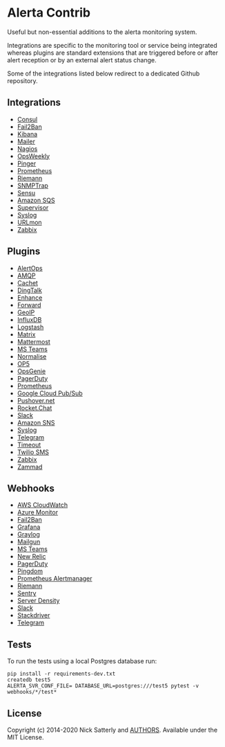 # Alerta Contrib

Useful but non-essential additions to the alerta monitoring system.

Integrations are specific to the monitoring tool or service
being integrated whereas plugins are standard extensions that are
triggered before or after alert reception or by an external alert
status change.

Some of the integrations listed below redirect to a dedicated
Github repository.

## Integrations

- [Consul](integrations/consul)
- [Fail2Ban](integrations/fail2ban)
- [Kibana](https://github.com/alerta/kibana-alerta)
- [Mailer](integrations/mailer)
- [Nagios](https://github.com/alerta/nagios-alerta)
- [OpsWeekly](integrations/opsweekly)
- [Pinger](integrations/pinger)
- [Prometheus](https://github.com/alerta/prometheus-config)
- [Riemann](https://github.com/alerta/riemann-alerta)
- [SNMPTrap](integrations/snmptrap)
- [Sensu](https://github.com/alerta/sensu-alerta)
- [Amazon SQS](integrations/sqs)
- [Supervisor](integrations/supervisor)
- [Syslog](integrations/syslog)
- [URLmon](integrations/urlmon)
- [Zabbix](https://github.com/alerta/zabbix-alerta)

## Plugins

- [AlertOps](plugins/alertops)
- [AMQP](plugins/amqp)
- [Cachet](plugins/cachet)
- [DingTalk](plugins/dingtalk)
- [Enhance](plugins/enhance)
- [Forward](plugins/forward)
- [GeoIP](plugins/geoip)
- [InfluxDB](plugins/influxdb)
- [Logstash](plugins/logstash)
- [Matrix](plugins/matrix)
- [Mattermost](plugins/mattermost)
- [MS Teams](plugins/msteams)
- [Normalise](plugins/normalise)
- [OP5](plugins/op5)
- [OpsGenie](plugins/opsgenie)
- [PagerDuty](plugins/pagerduty)
- [Prometheus](plugins/prometheus)
- [Google Cloud Pub/Sub](plugins/pubsub)
- [Pushover.net](plugins/pushover)
- [Rocket.Chat](plugins/rocketchat)
- [Slack](plugins/slack)
- [Amazon SNS](plugins/sns)
- [Syslog](plugins/syslog)
- [Telegram](plugins/telegram)
- [Timeout](plugins/timeout)
- [Twilio SMS](plugins/twilio)
- [Zabbix](plugins/zabbix)
- [Zammad](plugins/zammad)

## Webhooks

- [AWS CloudWatch](https://github.com/alerta/alerta/blob/master/alerta/webhooks/cloudwatch.py)
- [Azure Monitor](webhooks/azuremonitor)
- [Fail2Ban](webhooks/fail2ban)
- [Grafana](https://github.com/alerta/alerta/blob/master/alerta/webhooks/grafana.py)
- [Graylog](https://github.com/alerta/alerta/blob/master/alerta/webhooks/graylog.py)
- [Mailgun](webhooks/mailgun)
- [MS Teams](webhooks/msteams)
- [New Relic](https://github.com/alerta/alerta/blob/master/alerta/webhooks/newrelic.py)
- [PagerDuty](https://github.com/alerta/alerta/blob/master/alerta/webhooks/pagerduty.py)
- [Pingdom](https://github.com/alerta/alerta/blob/master/alerta/webhooks/pingdom.py)
- [Prometheus Alertmanager](https://github.com/alerta/alerta/blob/master/alerta/webhooks/prometheus.py)
- [Riemann](https://github.com/alerta/alerta/blob/master/alerta/webhooks/riemann.py)
- [Sentry](webhooks/sentry)
- [Server Density](https://github.com/alerta/alerta/blob/master/alerta/webhooks/serverdensity.py)
- [Slack](https://github.com/alerta/alerta/blob/master/alerta/webhooks/slack.py)
- [Stackdriver](https://github.com/alerta/alerta/blob/master/alerta/webhooks/stackdriver.py)
- [Telegram](https://github.com/alerta/alerta/blob/master/alerta/webhooks/telegram.py)

## Tests

To run the tests using a local Postgres database run:

    pip install -r requirements-dev.txt
    createdb test5
    ALERTA_SVR_CONF_FILE= DATABASE_URL=postgres:///test5 pytest -v webhooks/*/test*

## License

Copyright (c) 2014-2020 Nick Satterly and [AUTHORS](AUTHORS). Available under the MIT License.
